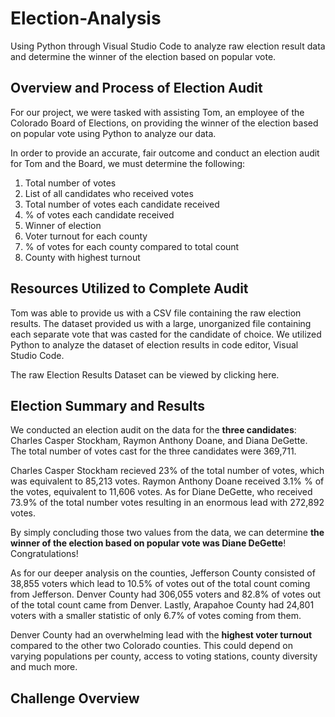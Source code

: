 # Election-Analysis
Using Python through Visual Studio Code to analyze raw election result data and determine the winner of the election based on popular vote.
## Overview and Process of Election Audit
For our project, we were tasked with assisting Tom, an employee of the Colorado Board of Elections, on providing the winner of the election based on popular vote using Python to analyze our data. 

In order to provide an accurate, fair outcome and conduct an election audit for Tom and the Board, we must determine the following:

1. Total number of votes
2. List of all candidates who received votes
3. Total number of votes each candidate received
4. % of votes each candidate received
5. Winner of election
6. Voter turnout for each county
7. % of votes for each county compared to total count
8. County with highest turnout

## Resources Utilized to Complete Audit
Tom was able to provide us with a CSV file containing the raw election results.  The dataset provided us with a large, unorganized file containing each separate vote that was casted for the candidate of choice. We utilized Python to analyze the dataset of election results in code editor, Visual Studio Code.

The raw Election Results Dataset can be viewed by clicking here.

## Election Summary and Results
We conducted an election audit on the data for the **three candidates**: Charles Casper Stockham, Raymon Anthony Doane, and Diana DeGette. The total number of votes cast for the three candidates were 369,711.

Charles Casper Stockham recieved 23% of the total number of votes, which was equivalent to 85,213 votes. Raymon Anthony Doane received 3.1% % of the votes, equivalent to 11,606 votes.  As for Diane DeGette, who received 73.9% of the total number votes resulting in an enormous lead with 272,892 votes. 

By simply concluding those two values from the data, we can determine **the winner of the election based on popular vote was Diane DeGette**! Congratulations!

As for our deeper analysis on the counties, Jefferson County consisted of 38,855 voters which lead to 10.5% of votes out of the total count coming from Jefferson. Denver County had 306,055 voters and 82.8% of votes out of the total count came from Denver. Lastly, Arapahoe County had 24,801 voters with a smaller statistic of only 6.7% of votes coming from them.

Denver County had an overwhelming lead with the **highest voter turnout** compared to the other two Colorado counties.  This could depend on varying populations per county, access to voting stations, county diversity and much more.
## Challenge Overview

